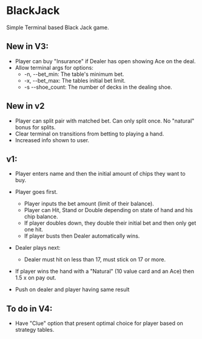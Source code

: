# BlackJack
Simple Terminal based Black Jack game.
## New in V3:
  - Player can buy "Insurance" if Dealer has open showing Ace on the deal.
  - Allow terminal args for options:
    - -n, --bet_min: The table's minimum bet.
    - -x, --bet_max: The tables initial bet limit.
    - -s --shoe_count: The number of decks in the dealing shoe.


## New in v2
  - Player can split pair with matched bet. Can only split once. No "natural" bonus for splits.
  - Clear terminal on transitions from betting to playing a hand.
  - Increased info shown to user.

## v1:
- Player enters name and then the initial amount of chips they want to buy.
- Player goes first.
  - Player inputs the bet amount (limit of their balance).
  - Player can Hit, Stand or Double depending on state of hand and his chip balance.
  - If player doubles down, they double their initial bet and then only get one hit.
  - If player busts then Dealer automatically wins.
  
- Dealer plays next:
    - Dealer must hit on less than 17, must stick on 17 or more.
    
- If player wins the hand with a "Natural" (10 value card and an Ace) then 1.5 x on pay out.
- Push on dealer and player having same result

## To do in V4:
  - Have "Clue" option that present optimal choice for player based on strategy tables.
